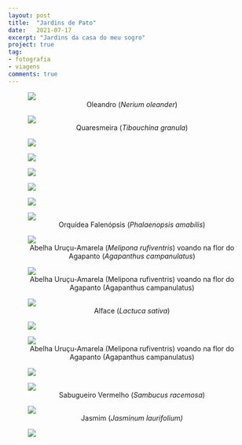 ```yaml
---
layout: post
title:  "Jardins de Pato"
date:   2021-07-17
excerpt: "Jardins da casa do meu sogro"
project: true
tag:
- fotografia
- viagens
comments: true
---
```


<figure>
	<a href="http://marcelocamera.github.io/assets/img/pato-branco-01.jpg"><img src="http://marcelocamera.github.io/assets/img/pato-branco-01.jpg"></a>
	<figcaption><center><a>Oleandro (<i>Nerium oleander</i>)</a></center></figcaption>
</figure>

<figure>
	<a href="http://marcelocamera.github.io/assets/img/pato-branco-02.jpg"><img src="http://marcelocamera.github.io/assets/img/pato-branco-02.jpg"></a>
	<figcaption><center><a>Quaresmeira (<i>Tibouchina granula</i>)</a></center></figcaption>
</figure>

<figure>
	<a href="http://marcelocamera.github.io/assets/img/pato-branco-03.jpg"><img src="http://marcelocamera.github.io/assets/img/pato-branco-03.jpg"></a>
	<figcaption><center><a></a></center></figcaption>
</figure>

<figure>
	<a href="http://marcelocamera.github.io/assets/img/pato-branco-04.jpg"><img src="http://marcelocamera.github.io/assets/img/pato-branco-04.jpg"></a>
	<figcaption><center><a></a></center></figcaption>
</figure>

<figure>
	<a href="http://marcelocamera.github.io/assets/img/pato-branco-05.jpg"><img src="http://marcelocamera.github.io/assets/img/pato-branco-05.jpg"></a>
	<figcaption><center><a></a></center></figcaption>
</figure>

<figure>
	<a href="http://marcelocamera.github.io/assets/img/pato-branco-06.jpg"><img src="http://marcelocamera.github.io/assets/img/pato-branco-06.jpg"></a>
	<figcaption><center><a></a></center></figcaption>
</figure>

<figure>
	<a href="http://marcelocamera.github.io/assets/img/pato-branco-07.jpg"><img src="http://marcelocamera.github.io/assets/img/pato-branco-07.jpg"></a>
	<figcaption><center><a></a></center></figcaption>
</figure>

<figure>
	<a href="http://marcelocamera.github.io/assets/img/pato-branco-08.jpg"><img src="http://marcelocamera.github.io/assets/img/pato-branco-08.jpg"></a>
	<figcaption><center><a>Orquídea Falenópsis (<i>Phalaenopsis amabilis</i>)</a></center></figcaption>
</figure>

<figure>
	<a href="http://marcelocamera.github.io/assets/img/pato-branco-09.jpg"><img src="http://marcelocamera.github.io/assets/img/pato-branco-09.jpg"></a>
	<figcaption><center><a>Abelha Uruçu-Amarela (<i>Melipona rufiventris</i>) voando na flor do Agapanto (<i>Agapanthus campanulatus</i>)</a></center></figcaption>
</figure>

<figure>
	<a href="http://marcelocamera.github.io/assets/img/pato-branco-10.jpg"><img src="http://marcelocamera.github.io/assets/img/pato-branco-10.jpg"></a>
	<figcaption><center><a>Abelha Uruçu-Amarela (Melipona rufiventris) voando na flor do Agapanto (Agapanthus campanulatus)</a></center></figcaption>
</figure>

<figure>
	<a href="http://marcelocamera.github.io/assets/img/pato-branco-11.jpg"><img src="http://marcelocamera.github.io/assets/img/pato-branco-11.jpg"></a>
	<figcaption><center><a>Alface (<i>Lactuca sativa</i>)</a></center></figcaption>
</figure>

<figure>
	<a href="http://marcelocamera.github.io/assets/img/pato-branco-12.jpg"><img src="http://marcelocamera.github.io/assets/img/pato-branco-12.jpg"></a>
	<figcaption><center><a></a></center></figcaption>
</figure>

<figure>
	<a href="http://marcelocamera.github.io/assets/img/pato-branco-13.jpg"><img src="http://marcelocamera.github.io/assets/img/pato-branco-13.jpg"></a>
	<figcaption><center><a>Abelha Uruçu-Amarela (Melipona rufiventris) voando na flor do Agapanto (Agapanthus campanulatus)</a></center></figcaption>
</figure>

<figure>
	<a href="http://marcelocamera.github.io/assets/img/pato-branco-14.jpg"><img src="http://marcelocamera.github.io/assets/img/pato-branco-14.jpg"></a>
	<figcaption><center><a></a></center></figcaption>
</figure>

<figure>
	<a href="http://marcelocamera.github.io/assets/img/pato-branco-15.jpg"><img src="http://marcelocamera.github.io/assets/img/pato-branco-15.jpg"></a>
	<figcaption><center><a>Sabugueiro Vermelho (<i>Sambucus racemosa</i>)</a></center></figcaption>
</figure>

<figure>
	<a href="http://marcelocamera.github.io/assets/img/pato-branco-16.jpg"><img src="http://marcelocamera.github.io/assets/img/pato-branco-16.jpg"></a>
	<figcaption><center><a>Jasmim (<i>Jasminum laurifolium</a>)</a></center></figcaption>
</figure>

<figure>
	<a href="http://marcelocamera.github.io/assets/img/pato-branco-17.jpg"><img src="http://marcelocamera.github.io/assets/img/pato-branco-17.jpg"></a>
	<figcaption><center><a></a></center></figcaption>
</figure>
